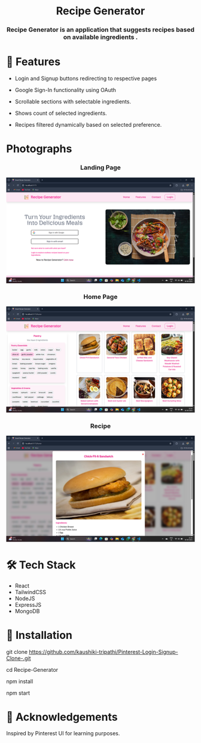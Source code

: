 <h1 align="center">
  Recipe Generator
</h1>
<h3 align="center">Recipe Generator is an application that suggests recipes based on available
ingredients
.</h3>

# 🚀 Features

- Login and Signup buttons redirecting to respective pages
  
- Google Sign-In functionality using OAuth
  
- Scrollable sections with selectable ingredients.
  
- Shows count of selected ingredients.
  
- Recipes filtered dynamically based on selected preference.

# Photographs

<h3 align="center">Landing Page</h3>

![image](https://github.com/kaushiki-tripathi/Recipe-Generator/blob/main/Landing%20Page.png?raw=true)

<h3 align="center">Home Page</h3>

![image](https://github.com/kaushiki-tripathi/Recipe-Generator/blob/main/Home%20Page.png?raw=true)

<h3 align="center">Recipe</h3>

![image](https://github.com/kaushiki-tripathi/Recipe-Generator/blob/main/Recipe%20Page.png?raw=true)

# 🛠️ Tech Stack

- React 
- TailwindCSS
- NodeJS
- ExpressJS
- MongoDB

# 📂 Installation
git clone https://github.com/kaushiki-tripathi/Pinterest-Login-Signup-Clone-.git

cd Recipe-Generator

npm install

npm start

# 🙌 Acknowledgements

Inspired by Pinterest UI for learning purposes.
